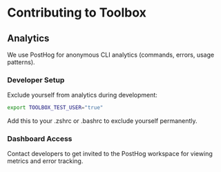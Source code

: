 # Contributing to Toolbox

## Analytics

We use PostHog for anonymous CLI analytics (commands, errors, usage patterns).

### Developer Setup

Exclude yourself from analytics during development:
```bash
export TOOLBOX_TEST_USER="true"
```

Add this to your .zshrc or .bashrc to exclude yourself permanently.

### Dashboard Access

Contact developers to get invited to the PostHog workspace for viewing metrics and error tracking.


